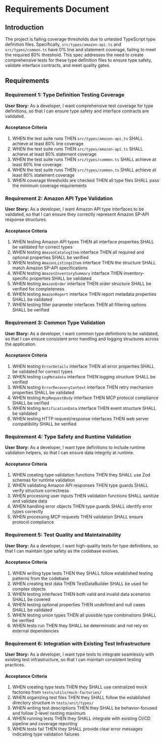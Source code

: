 # Requirements Document

## Introduction

The project is failing coverage thresholds due to untested TypeScript type definition files. Specifically, `src/types/amazon-api.ts` and `src/types/common.ts` have 0% line and statement coverage, failing to meet the required 80% threshold. This spec addresses the need to create comprehensive tests for these type definition files to ensure type safety, validate interface contracts, and meet quality gates.

## Requirements

### Requirement 1: Type Definition Testing Coverage

**User Story:** As a developer, I want comprehensive test coverage for type definitions, so that I can ensure type safety and interface contracts are validated.

#### Acceptance Criteria

1. WHEN the test suite runs THEN `src/types/amazon-api.ts` SHALL achieve at least 80% line coverage
2. WHEN the test suite runs THEN `src/types/amazon-api.ts` SHALL achieve at least 80% statement coverage  
3. WHEN the test suite runs THEN `src/types/common.ts` SHALL achieve at least 80% line coverage
4. WHEN the test suite runs THEN `src/types/common.ts` SHALL achieve at least 80% statement coverage
5. WHEN coverage thresholds are checked THEN all type files SHALL pass the minimum coverage requirements

### Requirement 2: Amazon API Type Validation

**User Story:** As a developer, I want Amazon API type interfaces to be validated, so that I can ensure they correctly represent Amazon SP-API response structures.

#### Acceptance Criteria

1. WHEN testing Amazon API types THEN all interface properties SHALL be validated for correct types
2. WHEN testing `AmazonCatalogItem` interface THEN all required and optional properties SHALL be verified
3. WHEN testing `AmazonListingsItem` interface THEN the structure SHALL match Amazon SP-API specifications
4. WHEN testing `AmazonInventorySummary` interface THEN inventory-specific properties SHALL be validated
5. WHEN testing `AmazonOrder` interface THEN order structure SHALL be verified for completeness
6. WHEN testing `AmazonReport` interface THEN report metadata properties SHALL be validated
7. WHEN testing filter parameter interfaces THEN all filtering options SHALL be verified

### Requirement 3: Common Type Validation

**User Story:** As a developer, I want common type definitions to be validated, so that I can ensure consistent error handling and logging structures across the application.

#### Acceptance Criteria

1. WHEN testing `ErrorDetails` interface THEN all error properties SHALL be validated for correct types
2. WHEN testing `LogMetadata` interface THEN logging structure SHALL be verified
3. WHEN testing `ErrorRecoveryContext` interface THEN retry mechanism properties SHALL be validated
4. WHEN testing `McpRequestBody` interface THEN MCP protocol compliance SHALL be verified
5. WHEN testing `NotificationData` interface THEN event structure SHALL be validated
6. WHEN testing HTTP request/response interfaces THEN web server compatibility SHALL be verified

### Requirement 4: Type Safety and Runtime Validation

**User Story:** As a developer, I want type definitions to include runtime validation helpers, so that I can ensure data integrity at runtime.

#### Acceptance Criteria

1. WHEN creating type validation functions THEN they SHALL use Zod schemas for runtime validation
2. WHEN validating Amazon API responses THEN type guards SHALL verify structure correctness
3. WHEN processing user inputs THEN validation functions SHALL sanitize and validate data
4. WHEN handling error objects THEN type guards SHALL identify error types correctly
5. WHEN processing MCP requests THEN validation SHALL ensure protocol compliance

### Requirement 5: Test Quality and Maintainability

**User Story:** As a developer, I want high-quality tests for type definitions, so that I can maintain type safety as the codebase evolves.

#### Acceptance Criteria

1. WHEN writing type tests THEN they SHALL follow established testing patterns from the codebase
2. WHEN creating test data THEN TestDataBuilder SHALL be used for complex objects
3. WHEN testing interfaces THEN both valid and invalid data scenarios SHALL be covered
4. WHEN testing optional properties THEN undefined and null cases SHALL be validated
5. WHEN testing union types THEN all possible type combinations SHALL be verified
6. WHEN tests run THEN they SHALL be deterministic and not rely on external dependencies

### Requirement 6: Integration with Existing Test Infrastructure

**User Story:** As a developer, I want type tests to integrate seamlessly with existing test infrastructure, so that I can maintain consistent testing practices.

#### Acceptance Criteria

1. WHEN creating type tests THEN they SHALL use centralized mock factories from `tests/utils/mock-factories/`
2. WHEN organizing test files THEN they SHALL follow the established directory structure in `tests/unit/types/`
3. WHEN writing test descriptions THEN they SHALL be behavior-focused and follow 2-level nesting maximum
4. WHEN running tests THEN they SHALL integrate with existing CI/CD pipeline and coverage reporting
5. WHEN tests fail THEN they SHALL provide clear error messages indicating type validation failures